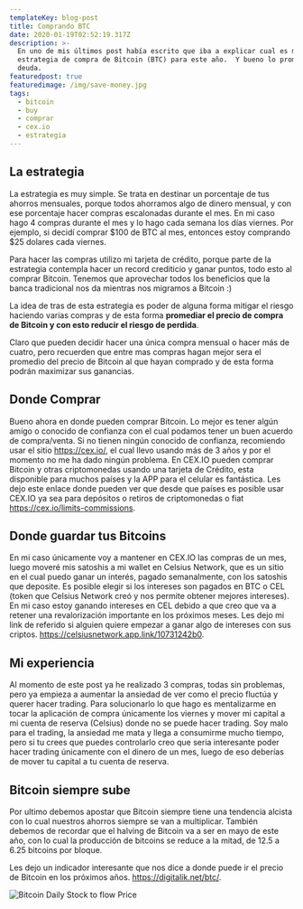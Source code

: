 ```yaml
---
templateKey: blog-post
title: Comprando BTC
date: 2020-01-19T02:52:19.317Z
description: >-
  En uno de mis últimos post había escrito que iba a explicar cual es mi
  estrategia de compra de Bitcoin (BTC) para este año.  Y bueno lo prometido es
  deuda.
featuredpost: true
featuredimage: /img/save-money.jpg
tags:
  - bitcoin
  - buy
  - comprar
  - cex.io
  - estrategia
---
```

## La estrategia

La estrategia es muy simple. Se trata en destinar un porcentaje de tus ahorros mensuales, porque todos ahorramos algo de dinero mensual, y con ese porcentaje hacer compras escalonadas durante el mes. En mi caso hago 4 compras durante el mes y lo hago cada semana los días viernes. Por ejemplo, si decidí comprar $100 de BTC al mes, entonces estoy comprando $25 dolares cada viernes. 

Para hacer las compras utilizo mi tarjeta de crédito, porque parte de la estrategia contempla hacer un record crediticio y ganar puntos, todo esto al comprar Bitcoin. Tenemos que aprovechar todos los beneficios que la banca tradicional nos da mientras nos migramos a Bitcoin :)

La idea de tras de esta estrategia es poder de alguna forma mitigar el riesgo haciendo varias compras y de esta forma **promediar el precio de compra de Bitcoin y con esto reducir el riesgo de perdida**. 

Claro que pueden decidir hacer una única compra mensual o hacer más de cuatro, pero recuerden que entre mas compras hagan mejor sera el promedio del precio de Bitcoin al que hayan comprado y de esta forma podrán maximizar sus ganancias. 

## Donde Comprar

Bueno ahora en donde pueden comprar Bitcoin. Lo mejor es tener algún amigo o conocido de confianza con el cual podamos tener un buen acuerdo de compra/venta. Si no tienen ningún conocido de confianza, recomiendo usar el sitio <https://cex.io/>, el cual llevo usando más de 3 años y por el momento no me ha dado ningún problema. En CEX.IO pueden comprar Bitcoin y otras criptomonedas usando una tarjeta de Crédito, esta disponible para muchos países y la APP para el celular es fantástica. Les dejo este enlace donde pueden ver que desde que países es posible usar CEX.IO ya sea para depósitos o retiros de criptomonedas o fiat <https://cex.io/limits-commissions>.

## Donde guardar tus Bitcoins

En mi caso únicamente voy a mantener en CEX.IO las compras de un mes, luego moveré mis satoshis a mi wallet en Celsius Network, que es un sitio en el cual puedo ganar un interés, pagado semanalmente, con los satoshis que deposite. Es posible elegir si los intereses son pagados en BTC o CEL (token que Celsius Network creó y nos permite obtener mejores intereses). En mi caso estoy ganando intereses en CEL debido a que creo que va a retener una revalorización importante en los próximos meses. Les dejo mi link de referido si alguien quiere empezar a ganar algo de intereses con sus criptos. <https://celsiusnetwork.app.link/10731242b0>. 

## Mi experiencia

Al momento de este post ya he realizado 3 compras, todas sin problemas, pero ya empieza a aumentar la ansiedad de ver como el precio fluctúa y querer hacer trading. Para solucionarlo lo que hago es mentalizarme en tocar la aplicación de compra únicamente los viernes y mover mi capital a mi cuenta de reserva (Celsius) donde no se puede hacer trading. Soy malo para el trading, la ansiedad me mata y llega a consumirme mucho tiempo, pero si tu crees que puedes controlarlo creo que seria interesante poder hacer trading únicamente con el dinero de un mes, luego de eso deberías de mover tu capital a tu cuenta de reserva. 

## Bitcoin siempre sube

Por ultimo debemos apostar que Bitcoin siempre tiene una tendencia alcista con lo cual nuestros ahorros siempre se van a multiplicar. También debemos de recordar que el halving de Bitcoin va a ser en mayo de este año, con lo cual la producción de bitcoins se reduce a la mitad, de 12.5 a 6.25 bitcoins por bloque. 

Les dejo un indicador interesante que nos dice a donde puede ir el precio de Bitcoin en los próximos años. <https://digitalik.net/btc/>.

![Bitcoin Daily Stock to flow Price](/img/bitcoin-daily-stock-flow-price.jpg "Bitcoin Daily Stock to flow Price")
